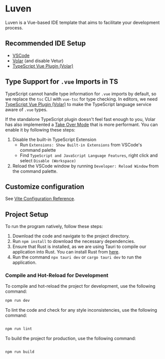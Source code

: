 # Luven

Luven is a Vue-based IDE template that aims to facilitate your development process.

## Recommended IDE Setup

- [VSCode](https://code.visualstudio.com/)
- [Volar](https://marketplace.visualstudio.com/items?itemName=Vue.volar) (and disable Vetur)
- [TypeScript Vue Plugin (Volar)](https://marketplace.visualstudio.com/items?itemName=Vue.vscode-typescript-vue-plugin)

## Type Support for `.vue` Imports in TS

TypeScript cannot handle type information for `.vue` imports by default, so we replace the `tsc` CLI with `vue-tsc` for type checking. In editors, we need [TypeScript Vue Plugin (Volar)](https://marketplace.visualstudio.com/items?itemName=Vue.vscode-typescript-vue-plugin) to make the TypeScript language service aware of `.vue` types.

If the standalone TypeScript plugin doesn't feel fast enough to you, Volar has also implemented a [Take Over Mode](https://github.com/johnsoncodehk/volar/discussions/471#discussioncomment-1361669) that is more performant. You can enable it by following these steps:

1. Disable the built-in TypeScript Extension
    - Run `Extensions: Show Built-in Extensions` from VSCode's command palette
    - Find `TypeScript and JavaScript Language Features`, right click and select `Disable (Workspace)`
2. Reload the VSCode window by running `Developer: Reload Window` from the command palette.

## Customize configuration

See [Vite Configuration Reference](https://vitejs.dev/config/).

## Project Setup

To run the program natively, follow these steps:

1. Download the code and navigate to the project directory.
2. Run `npm install` to download the necessary dependencies.
3. Ensure that Rust is installed, as we are using Tauri to compile our application into Rust. You can install Rust from [here](https://www.rust-lang.org/tools/install).
4. Run the command `npx tauri dev` or `cargo tauri dev` to run the application.

### Compile and Hot-Reload for Development

To compile and hot-reload the project for development, use the following command:

```sh
npm run dev
```

To lint the code and check for any style inconsistencies, use the following command:
```sh

npm run lint
```

To build the project for production, use the following command:
```sh

npm run build
```